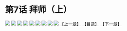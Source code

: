 # 第7话 拜师（上）
![](https://mhpic.xiaomingtaiji.net/comic/D/斗破苍穹拆分版/7话/1.jpg-zymk.middle.webp)
![](https://mhpic.xiaomingtaiji.net/comic/D/斗破苍穹拆分版/7话/2.jpg-zymk.middle.webp)
![](https://mhpic.xiaomingtaiji.net/comic/D/斗破苍穹拆分版/7话/3.jpg-zymk.middle.webp)
![](https://mhpic.xiaomingtaiji.net/comic/D/斗破苍穹拆分版/7话/4.jpg-zymk.middle.webp)
![](https://mhpic.xiaomingtaiji.net/comic/D/斗破苍穹拆分版/7话/5.jpg-zymk.middle.webp)
![](https://mhpic.xiaomingtaiji.net/comic/D/斗破苍穹拆分版/7话/6.jpg-zymk.middle.webp)
![](https://mhpic.xiaomingtaiji.net/comic/D/斗破苍穹拆分版/7话/7.jpg-zymk.middle.webp)
![](https://mhpic.xiaomingtaiji.net/comic/D/斗破苍穹拆分版/7话/8.jpg-zymk.middle.webp)
![](https://mhpic.xiaomingtaiji.net/comic/D/斗破苍穹拆分版/7话/9.jpg-zymk.middle.webp)
[【上一章】](./6.md)
[【目录】](./READMD.md)
[【下一章】](./8.md)
